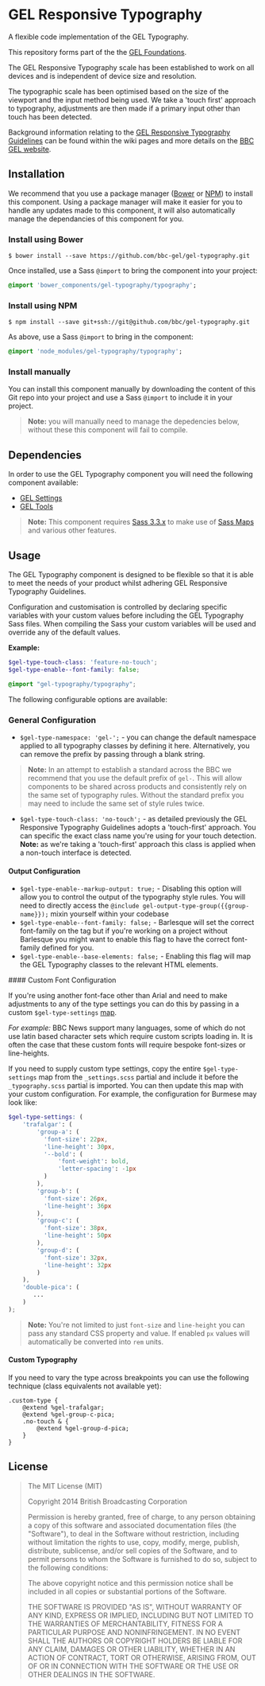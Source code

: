 # GEL Responsive Typography

A flexible code implementation of the GEL Typography.

This repository forms part of the the [GEL Foundations](https://github.com/bbc/gel-foundations).

The GEL Responsive Typography scale has been established to work on all devices and is independent of device size and resolution.

The typographic scale has been optimised based on the size of the viewport and the input method being used. We take a 'touch first' approach to typography, adjustments are then made if a primary input other than touch has been detected.

Background information relating to the [GEL Responsive Typography Guidelines](https://github.com/bbc-sport/gel-typography/wiki/GEL-Typography-Guidelines) can be found within the wiki pages and more details on the [BBC GEL website](http://www.bbc.co.uk/gel).

## Installation

We recommend that you use a package manager ([Bower](http://bower.io/) or [NPM](https://www.npmjs.org/)) to install this component. Using a package manager will make it easier for you to handle any updates made to this component, it will also automatically manage the dependancies of this component for you.

### Install using Bower

```Shell
$ bower install --save https://github.com/bbc-gel/gel-typography.git
```

Once installed, use a Sass `@import` to bring the component into your project:

```Sass
@import 'bower_components/gel-typography/typography';
```

### Install using NPM


```Shell
$ npm install --save git+ssh://git@github.com/bbc/gel-typography.git
```

As above, use a Sass `@import` to bring in the component:

```Sass
@import 'node_modules/gel-typography/typography';
```

### Install manually

You can install this component manually by downloading the content of this Git repo into your project and use a Sass `@import` to include it in your project.

> **Note:** you will manually need to manage the depedencies below, without these this component will fail to compile.

## Dependencies

In order to use the GEL Typography component you will need the following component available:

- [GEL Settings](https://github.com/bbc-gel/gel-settings)
- [GEL Tools](https://github.com/bbc-gel/gel-tools)

> **Note:** This component requires [Sass 3.3.x](http://blog.sass-lang.com/posts/184094-sass-33-is-released) to make use of [Sass Maps](http://sass-lang.com/documentation/file.SASS_REFERENCE.html#maps) and various other features.

## Usage

The GEL Typography component is designed to be flexible so that it is able to meet the needs of your product whilst adhering GEL Responsive Typography Guidelines.

Configuration and customisation is controlled by declaring specific variables with your custom values before including the GEL Typography Sass files. When compiling the Sass your custom variables will be used and override any of the default values.

**Example:**

```scss
$gel-type-touch-class: 'feature-no-touch';
$gel-type-enable--font-family: false;

@import "gel-typography/typography";
```

The following configurable options are available:

### General Configuration

- `$gel-type-namespace: 'gel-';` - you can change the default namespace applied to all typography classes by defining it here. Alternatively, you can remove the prefix by passing through a blank string.

> **Note:** In an attempt to establish a standard across the BBC we recommend that you use the default prefix of `gel-`. This will allow components to be shared across products and consistently rely on the same set of typography rules. Without the standard prefix you may need to include the same set of style rules twice.

- `$gel-type-touch-class: 'no-touch';` - as detailed previously the GEL Responsive Typography Guidelines adopts a 'touch-first' approach. You can specific the exact class name you're using for your touch detection. **Note:** as we're taking a 'touch-first' approach this class is applied when a non-touch interface is detected.

#### Output Configuration

- `$gel-type-enable--markup-output: true;` - Disabling this option will allow you to control the output of the typography style rules. You will need to directly access the `@include gel-output-type-group({{group-name}});` mixin yourself within your codebase
- `$gel-type-enable--font-family: false;` - Barlesque will set the correct font-family on the <body> tag but if you're working on a project without Barlesque you might want to enable this flag to have the correct font-family defined for you.
- `$gel-type-enable--base-elements: false;` - Enabling this flag will map the GEL Typography classes to the relevant HTML elements.

#### Custom Font Configuration

If you're using another font-face other than Arial and need to make adjustments to any of the type settings you can do this by passing in a custom `$gel-type-settings` [map](http://sass-lang.com/documentation/file.SASS_REFERENCE.html#maps).

*For example:* BBC News support many languages, some of which do not use latin based character sets which require custom scripts loading in. It is often the case that these custom fonts will require bespoke font-sizes or line-heights.

If you need to supply custom type settings, copy the entire `$gel-type-settings` map from the `_settings.scss` partial and include it before the `_typography.scss` partial is imported. You can then update this map with your custom configuration. For example, the configuration for Burmese may look like:

```scss
$gel-type-settings: (
    'trafalgar': (
        'group-a': (
          'font-size': 22px,
          'line-height': 30px,
          '--bold': (
              'font-weight': bold,
              'letter-spacing': -1px
          )
        ),
        'group-b': (
          'font-size': 26px,
          'line-height': 36px
        ),
        'group-c': (
          'font-size': 38px,
          'line-height': 50px
        ),
        'group-d': (
          'font-size': 32px,
          'line-height': 32px
        )
    ),
    'double-pica': (
       ...
    )
);
```

> **Note:** You're not limited to just `font-size` and `line-height` you can pass any standard CSS property and value. If enabled `px` values will automatically be converted into `rem` units.

#### Custom Typography

If you need to vary the type across breakpoints you can use the following technique (class equivalents not available yet):

```
.custom-type {
    @extend %gel-trafalgar;
    @extend %gel-group-c-pica;
    .no-touch & {
        @extend %gel-group-d-pica;
    }
}
```

## License

> The MIT License (MIT)
>
> Copyright 2014 British Broadcasting Corporation
>
> Permission is hereby granted, free of charge, to any person obtaining a copy of
> this software and associated documentation files (the "Software"), to deal in
> the Software without restriction, including without limitation the rights to
> use, copy, modify, merge, publish, distribute, sublicense, and/or sell copies of
> the Software, and to permit persons to whom the Software is furnished to do so,
> subject to the following conditions:
>
> The above copyright notice and this permission notice shall be included in all
> copies or substantial portions of the Software.
>
> THE SOFTWARE IS PROVIDED "AS IS", WITHOUT WARRANTY OF ANY KIND, EXPRESS OR
> IMPLIED, INCLUDING BUT NOT LIMITED TO THE WARRANTIES OF MERCHANTABILITY, FITNESS
> FOR A PARTICULAR PURPOSE AND NONINFRINGEMENT. IN NO EVENT SHALL THE AUTHORS OR
> COPYRIGHT HOLDERS BE LIABLE FOR ANY CLAIM, DAMAGES OR OTHER LIABILITY, WHETHER
> IN AN ACTION OF CONTRACT, TORT OR OTHERWISE, ARISING FROM, OUT OF OR IN
> CONNECTION WITH THE SOFTWARE OR THE USE OR OTHER DEALINGS IN THE SOFTWARE.
